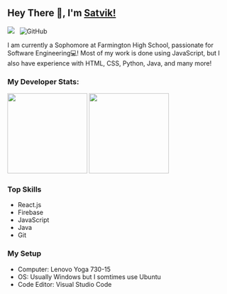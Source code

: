 ## Hey There 👋, I'm [Satvik!](https://kasinadhuniprogrammer.github.io/Portfolio/)

![](https://komarev.com/ghpvc/?username=KasinadhuniProgrammer&color=green)
&nbsp; ![GitHub](https://img.shields.io/github/followers/KasinadhuniProgrammer?label=Follow%20Me%21&style=social)

I am currently a Sophomore at Farmington High School, passionate for Software Engineering💻!
Most of my work is done using JavaScript, but I also have experience with HTML, CSS, Python, Java, and many more!

### My Developer Stats:
<img height="180em" src="https://github-readme-stats.vercel.app/api?username=KasinadhuniProgrammer&show_icons=true&hide_border=true" />
<img height="180em" src="https://github-readme-stats.vercel.app/api/top-langs/?username=KasinadhuniProgrammer&exclude_repo=KNN-Image-Classification&show_icons=true&hide_border=true&layout=compact&langs_count=8"/>

### Top Skills 
- React.js 
- Firebase
- JavaScript
- Java
- Git

### My Setup
- Computer: Lenovo Yoga 730-15 
- OS: Usually Windows but I somtimes use Ubuntu
- Code Editor: Visual Studio Code



<!--
**KasinadhuniProgrammer/KasinadhuniProgrammer** is a ✨ _special_ ✨ repository because its `README.md` (this file) appears on your GitHub profile.
